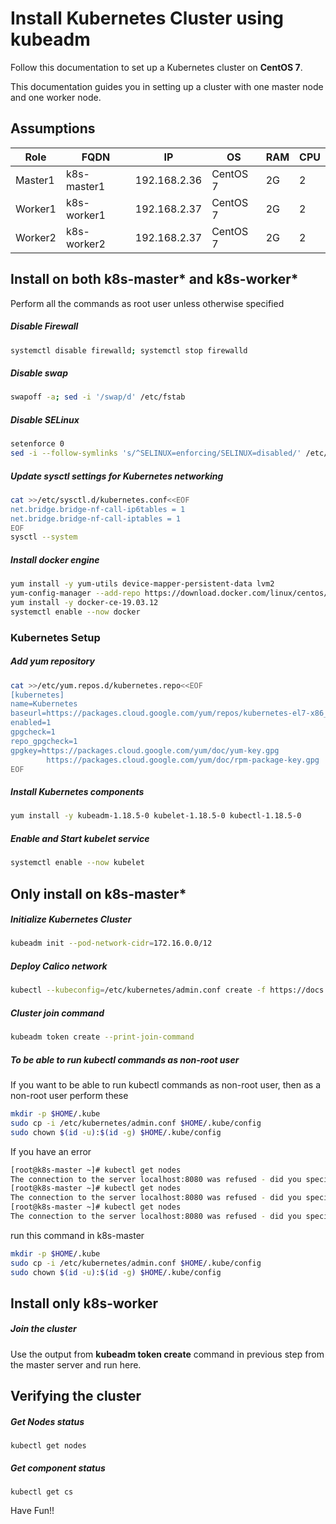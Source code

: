 # Install Kubernetes Cluster using kubeadm
Follow this documentation to set up a Kubernetes cluster on __CentOS 7__.

This documentation guides you in setting up a cluster with one master node and one worker node.

## Assumptions
|Role|FQDN|IP|OS|RAM|CPU|
|----|----|----|----|----|----|
|Master1|k8s-master1|192.168.2.36|CentOS 7|2G|2|
|Worker1|k8s-worker1|192.168.2.37|CentOS 7|2G|2|
|Worker2|k8s-worker2|192.168.2.37|CentOS 7|2G|2|

## Install on both k8s-master* and k8s-worker*
Perform all the commands as root user unless otherwise specified
##### Disable Firewall
```sh
systemctl disable firewalld; systemctl stop firewalld
```
##### Disable swap
```sh
swapoff -a; sed -i '/swap/d' /etc/fstab
```
##### Disable SELinux
```sh
setenforce 0
sed -i --follow-symlinks 's/^SELINUX=enforcing/SELINUX=disabled/' /etc/sysconfig/selinux
```
##### Update sysctl settings for Kubernetes networking
```sh
cat >>/etc/sysctl.d/kubernetes.conf<<EOF
net.bridge.bridge-nf-call-ip6tables = 1
net.bridge.bridge-nf-call-iptables = 1
EOF
sysctl --system
```
##### Install docker engine
```sh
yum install -y yum-utils device-mapper-persistent-data lvm2
yum-config-manager --add-repo https://download.docker.com/linux/centos/docker-ce.repo
yum install -y docker-ce-19.03.12 
systemctl enable --now docker
```
### Kubernetes Setup
##### Add yum repository
```sh
cat >>/etc/yum.repos.d/kubernetes.repo<<EOF
[kubernetes]
name=Kubernetes
baseurl=https://packages.cloud.google.com/yum/repos/kubernetes-el7-x86_64
enabled=1
gpgcheck=1
repo_gpgcheck=1
gpgkey=https://packages.cloud.google.com/yum/doc/yum-key.gpg
        https://packages.cloud.google.com/yum/doc/rpm-package-key.gpg
EOF
```
##### Install Kubernetes components
```sh
yum install -y kubeadm-1.18.5-0 kubelet-1.18.5-0 kubectl-1.18.5-0
```
##### Enable and Start kubelet service
```sh
systemctl enable --now kubelet
```
## Only install on k8s-master*
##### Initialize Kubernetes Cluster

```sh
kubeadm init --pod-network-cidr=172.16.0.0/12
```
##### Deploy Calico network
```sh
kubectl --kubeconfig=/etc/kubernetes/admin.conf create -f https://docs.projectcalico.org/v3.14/manifests/calico.yaml
```
##### Cluster join command
```sh
kubeadm token create --print-join-command
```
##### To be able to run kubectl commands as non-root user
If you want to be able to run kubectl commands as non-root user, then as a non-root user perform these
```sh
mkdir -p $HOME/.kube
sudo cp -i /etc/kubernetes/admin.conf $HOME/.kube/config
sudo chown $(id -u):$(id -g) $HOME/.kube/config

```
If you have an error
```sh 
[root@k8s-master ~]# kubectl get nodes
The connection to the server localhost:8080 was refused - did you specify the right host or port?
[root@k8s-master ~]# kubectl get nodes
The connection to the server localhost:8080 was refused - did you specify the right host or port?
[root@k8s-master ~]# kubectl get nodes
The connection to the server localhost:8080 was refused - did you specify the right host or port?
```
run this command in k8s-master
```sh
mkdir -p $HOME/.kube
sudo cp -i /etc/kubernetes/admin.conf $HOME/.kube/config
sudo chown $(id -u):$(id -g) $HOME/.kube/config
```

## Install only k8s-worker
##### Join the cluster
Use the output from __kubeadm token create__ command in previous step from the master server and run here.

## Verifying the cluster
##### Get Nodes status
```
kubectl get nodes
```
##### Get component status
```
kubectl get cs
```



Have Fun!!